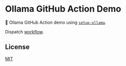 # Ollama GitHub Action Demo

🦙 Ollama GitHub Action demo using [`setup-ollama`](https://github.com/ai-action/setup-ollama).

Dispatch [workflow](https://github.com/ai-action/ollama-github-action-demo/actions/workflows/ollama.yml).

## License

[MIT](LICENSE)
